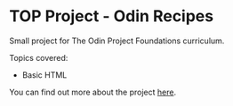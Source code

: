 # TOP Project - Odin Recipes

Small project for The Odin Project Foundations curriculum.

Topics covered: 
- Basic HTML

You can find out more about the project [here](https://www.theodinproject.com/lessons/foundations-recipes).